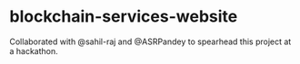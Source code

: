 # blockchain-services-website

Collaborated with @sahil-raj and @ASRPandey to spearhead this project at a hackathon.
